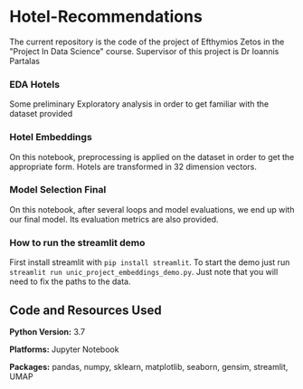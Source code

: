 # Hotel-Recommendations
The current repository is the code of the project of Efthymios Zetos in the "Project In Data Science" course. Supervisor of this project is Dr Ioannis Partalas
### EDA Hotels
Some preliminary Exploratory analysis in order to get familiar with the dataset provided
### Hotel Embeddings
On this notebook, preprocessing is applied on the dataset in order to get the appropriate form. Hotels are transformed in 32 dimension vectors.
### Model Selection Final
On this notebook, after several loops and model evaluations, we end up with our final model. Its evaluation metrics are also provided.
### How to run the streamlit demo
First install streamlit with `pip install streamlit`. To start the demo just run `streamlit run unic_project_embeddings_demo.py`. Just note that you will need to fix the paths to the data.
## Code and Resources Used 

**Python Version:** 3.7  
 
**Platforms:** Jupyter Notebook

**Packages:** pandas, numpy, sklearn, matplotlib, seaborn, gensim, streamlit, UMAP
